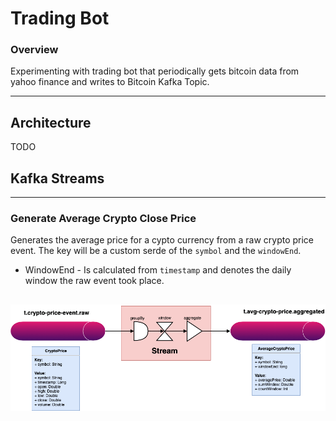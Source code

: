 # Trading Bot

### Overview

Experimenting with trading bot that periodically gets bitcoin data from yahoo finance and writes to Bitcoin Kafka Topic.

---

## Architecture

TODO

## Kafka Streams
___
### Generate Average Crypto Close Price

Generates the average price for a cypto currency from a raw crypto price event. 
The key will be a custom serde of the `symbol` and the `windowEnd`.
* WindowEnd - Is calculated from `timestamp` and denotes the daily window the raw event took place. 

![image](assets/BitcoinStreamsTopology.png)
--